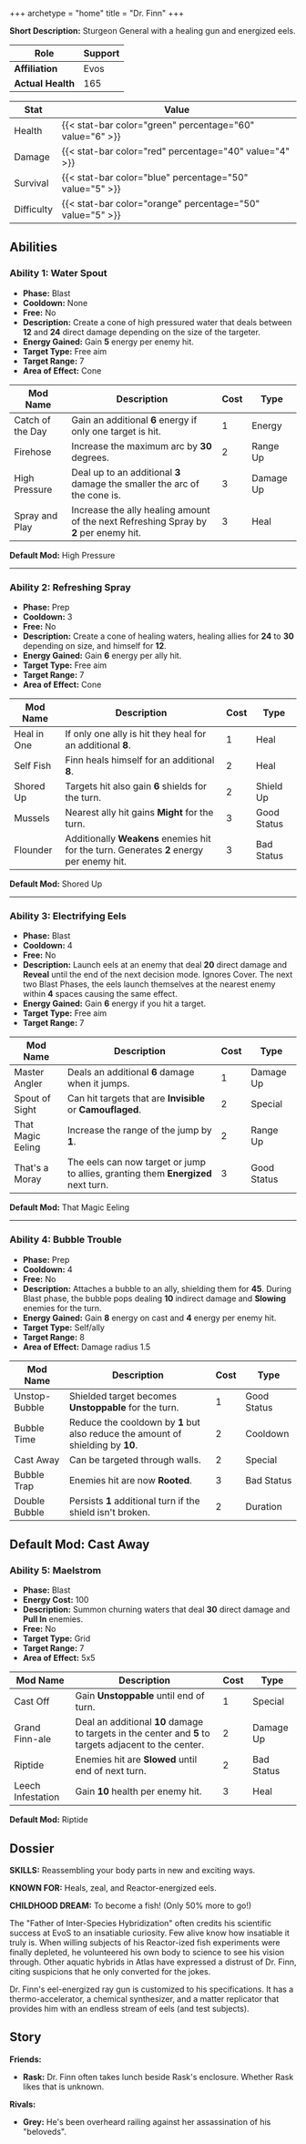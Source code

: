 +++
archetype = "home"
title = "Dr. Finn"
+++

**Short Description:** Sturgeon General with a healing gun and energized eels.

| **Role**          | Support |
| ----------------- | ------- |
| **Affiliation**   | Evos    |
| **Actual Health** | 165     |

| **Stat**   | **Value**                                                 |
| ---------- | --------------------------------------------------------- |
| Health     | {{< stat-bar color="green" percentage="60" value="6" >}}  |
| Damage     | {{< stat-bar color="red" percentage="40" value="4" >}}    |
| Survival   | {{< stat-bar color="blue" percentage="50" value="5" >}}   |
| Difficulty | {{< stat-bar color="orange" percentage="50" value="5" >}} |

## Abilities

### Ability 1: Water Spout

- **Phase:** Blast
- **Cooldown:** None
- **Free:** No
- **Description:** Create a cone of high pressured water that deals between **12** and **24** direct damage depending on the size of the targeter.
- **Energy Gained:** Gain **5** energy per enemy hit.
- **Target Type:** Free aim
- **Target Range:** 7
- **Area of Effect:** Cone

| **Mod Name**     | **Description**                                                                       | **Cost** | **Type**  |
| ---------------- | ------------------------------------------------------------------------------------- | -------- | --------- |
| Catch of the Day | Gain an additional **6** energy if only one target is hit.                            | 1        | Energy    |
| Firehose         | Increase the maximum arc by **30** degrees.                                           | 2        | Range Up  |
| High Pressure    | Deal up to an additional **3** damage the smaller the arc of the cone is.             | 3        | Damage Up |
| Spray and Play   | Increase the ally healing amount of the next Refreshing Spray by **2** per enemy hit. | 3        | Heal      |

**Default Mod:** High Pressure

---

### Ability 2: Refreshing Spray

- **Phase:** Prep
- **Cooldown:** 3
- **Free:** No
- **Description:** Create a cone of healing waters, healing allies for **24** to **30** depending on size, and himself for **12**.
- **Energy Gained:** Gain **6**	energy per ally hit.
- **Target Type:** Free aim
- **Target Range:** 7
- **Area of Effect:** Cone

| **Mod Name** | **Description**                                                                          | **Cost** | **Type**    |
| ------------ | ---------------------------------------------------------------------------------------- | -------- | ----------- |
| Heal in One  | If only one ally is hit they heal for an additional **8**.                               | 1        | Heal        |
| Self Fish    | Finn heals himself for an additional **8**.                                              | 2        | Heal        |
| Shored Up    | Targets hit also gain **6** shields for the turn.                                        | 2        | Shield Up   |
| Mussels      | Nearest ally hit gains **Might** for the turn.                                           | 3        | Good Status |
| Flounder     | Additionally **Weakens** enemies hit for the turn. Generates **2** energy per enemy hit. | 3        | Bad Status  |

**Default Mod:** Shored Up

---

### Ability 3: Electrifying Eels

- **Phase:** Blast
- **Cooldown:** 4
- **Free:** No
- **Description:** Launch eels at an enemy that deal **20** direct damage and **Reveal** until the end of the next decision mode. Ignores Cover. The next two Blast Phases, the eels launch themselves at the nearest enemy within **4** spaces causing the same effect.
- **Energy Gained:** Gain **6** energy if you hit a target.
- **Target Type:** Free aim
- **Target Range:** 7

| **Mod Name**      | **Description**                                                                   | **Cost** | **Type**    |
| ----------------- | --------------------------------------------------------------------------------- | -------- | ----------- |
| Master Angler     | Deals an additional **6** damage when it jumps.                                   | 1        | Damage Up   |
| Spout of Sight    | Can hit targets that are **Invisible** or **Camouflaged**.                                | 2        | Special     |
| That Magic Eeling | Increase the range of the jump by **1**.                                          | 2        | Range Up    |
| That's a Moray    | The eels can now target or jump to allies, granting them **Energized** next turn. | 3        | Good Status |

**Default Mod:** That Magic Eeling

---

### Ability 4: Bubble Trouble

- **Phase:** Prep
- **Cooldown:** 4
- **Free:** No
- **Description:** Attaches a bubble to an ally, shielding them for **45**. During Blast phase, the bubble pops dealing **10** indirect damage and **Slowing** enemies for the turn.
- **Energy Gained:** Gain **8** energy on cast and **4** energy per enemy hit.
- **Target Type:** Self/ally
- **Target Range:** 8
- **Area of Effect:** Damage radius 1.5

| **Mod Name**  | **Description**                                                                 | **Cost** | **Type**    |
| ------------- | ------------------------------------------------------------------------------- | -------- | ----------- |
| Unstop-Bubble | Shielded target becomes **Unstoppable** for the turn.                           | 1        | Good Status |
| Bubble Time   | Reduce the cooldown by **1** but also reduce the amount of shielding by **10**. | 2        | Cooldown    |
| Cast Away     | Can be targeted through walls.                                                  | 2        | Special     |
| Bubble Trap   | Enemies hit are now **Rooted**.                                                 | 3        | Bad Status  |
| Double Bubble | Persists **1** additional turn if the shield isn't broken.                      | 2        | Duration    |

**Default Mod:** Cast Away
---

### Ability 5: Maelstrom

- **Phase:** Blast
- **Energy Cost:** 100
- **Description:** Summon churning waters that deal **30** direct damage and **Pull In** enemies.
- **Free:** No
- **Target Type:** Grid
- **Target Range:** 7
- **Area of Effect:** 5x5

| **Mod Name**      | **Description**                                                                                        | **Cost** | **Type**   |
| ----------------- | ------------------------------------------------------------------------------------------------------ | -------- | ---------- |
| Cast Off          | Gain **Unstoppable** until end of turn.                                                                | 1        | Special    |
| Grand Finn-ale    | Deal an additional **10** damage to targets in the center and **5** to targets adjacent to the center. | 2        | Damage Up  |
| Riptide           | Enemies hit are **Slowed** until end of next turn.                                                     | 2        | Bad Status |
| Leech Infestation | Gain **10** health per enemy hit.                                                                      | 3        | Heal       |

**Default Mod:** Riptide

## Dossier

**SKILLS:** Reassembling your body parts in new and exciting ways.

**KNOWN FOR:** Heals, zeal, and Reactor-energized eels.

**CHILDHOOD DREAM:** To become a fish! (Only 50% more to go!)

The "Father of Inter-Species Hybridization" often credits his scientific success at EvoS to an insatiable curiosity. Few alive know how insatiable it truly is. When willing subjects of his Reactor-ized fish experiments were finally depleted, he volunteered his own body to science to see his vision through. Other aquatic hybrids in Atlas have expressed a distrust of Dr. Finn, citing suspicions that he only converted for the jokes.

Dr. Finn's eel-energized ray gun is customized to his specifications. It has a thermo-accelerator, a chemical synthesizer, and a matter replicator that provides him with an endless stream of eels (and test subjects).

## Story

**Friends:**

- **Rask:** Dr. Finn often takes lunch beside Rask's enclosure. Whether Rask likes that is unknown.

**Rivals:**

- **Grey:** He's been overheard railing against her assassination of his "beloveds".
